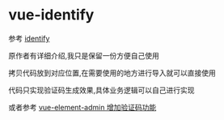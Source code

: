 # vue-identify

参考 [identify](https://github.com/sun-xd/identify)

原作者有详细介绍,我只是保留一份方便自己使用

拷贝代码放到对应位置,在需要使用的地方进行导入就可以直接使用

代码只实现验证码生成效果,具体业务逻辑可以自己进行实现

或者参考 [vue-element-admin 增加验证码功能]()

